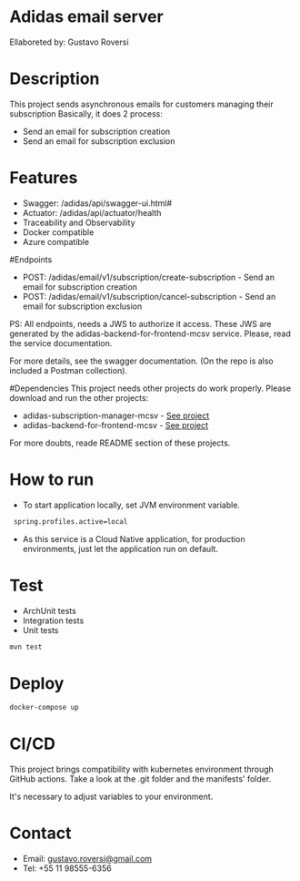 # Adidas email server
Ellaboreted by: Gustavo Roversi

# Description
This project sends asynchronous emails for customers managing their subscription
Basically, it does 2 process:
- Send an email for subscription creation
- Send an email for subscription exclusion

# Features
- Swagger: <Environment DNS>/adidas/api/swagger-ui.html#
- Actuator: <Environment DNS>/adidas/api/actuator/health
- Traceability and Observability
- Docker compatible
- Azure compatible

#Endpoints
- POST: <Environment DNS>/adidas/email/v1/subscription/create-subscription - Send an email for subscription creation
- POST: <Environment DNS>/adidas/email/v1/subscription/cancel-subscription - Send an email for subscription exclusion

PS: All endpoints, needs a JWS to authorize it access. 
These JWS are generated by the adidas-backend-for-frontend-mcsv service.
Please, read the service documentation.

For more details, see the swagger documentation. (On the repo is also included a Postman collection).

#Dependencies
This project needs other projects do work properly. Please download and run the other projects:
- adidas-subscription-manager-mcsv - [See project](https://github.com/groversi/adidas-subscription-manager-mcsv)
- adidas-backend-for-frontend-mcsv - [See project](https://github.com/groversi/adidas-backend-for-frontend-mcsv)

For more doubts, reade README section of these projects.

# How to run
- To start application locally, set JVM environment variable.
```bash
 spring.profiles.active=local 
 ``` 
- As this service is a Cloud Native application, for production environments, just let the application run on default.

# Test
- ArchUnit tests
- Integration tests
- Unit tests

```bash
mvn test
```

# Deploy
```bash
docker-compose up
```

# CI/CD
This project brings compatibility with kubernetes environment through GitHub actions.
Take a look at the .git folder and the manifests' folder.

It's necessary to adjust variables to your environment.

# Contact
- Email: gustavo.roversi@gmail.com
- Tel: +55 11 98555-6356



